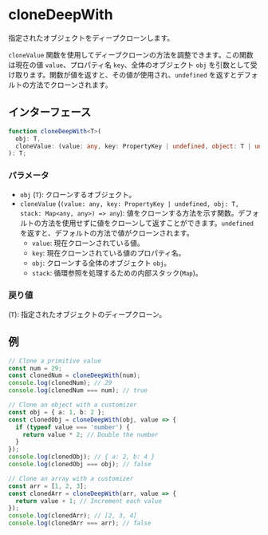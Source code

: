 # cloneDeepWith

指定されたオブジェクトをディープクローンします。

`cloneValue` 関数を使用してディープクローンの方法を調整できます。この関数は現在の値 `value`、プロパティ名 `key`、全体のオブジェクト `obj` を引数として受け取ります。関数が値を返すと、その値が使用され、`undefined` を返すとデフォルトの方法でクローンされます。

## インターフェース

```typescript
function cloneDeepWith<T>(
  obj: T,
  cloneValue: (value: any, key: PropertyKey | undefined, object: T | undefined, stack: Map<any, any>) => any
): T;
```

### パラメータ

- `obj` (`T`): クローンするオブジェクト。
- `cloneValue` (`(value: any, key: PropertyKey | undefined, obj: T, stack: Map<any, any>) => any`): 値をクローンする方法を示す関数。デフォルトの方法を使用せずに値をクローンして返すことができます。`undefined`を返すと、デフォルトの方法で値がクローンされます。
  - `value`: 現在クローンされている値。
  - `key`: 現在クローンされている値のプロパティ名。
  - `obj`: クローンする全体のオブジェクト `obj`。
  - `stack`: 循環参照を処理するための内部スタック(`Map`)。

### 戻り値

(`T`): 指定されたオブジェクトのディープクローン。

## 例

```typescript
// Clone a primitive value
const num = 29;
const clonedNum = cloneDeepWith(num);
console.log(clonedNum); // 29
console.log(clonedNum === num); // true

// Clone an object with a customizer
const obj = { a: 1, b: 2 };
const clonedObj = cloneDeepWith(obj, value => {
  if (typeof value === 'number') {
    return value * 2; // Double the number
  }
});
console.log(clonedObj); // { a: 2, b: 4 }
console.log(clonedObj === obj); // false

// Clone an array with a customizer
const arr = [1, 2, 3];
const clonedArr = cloneDeepWith(arr, value => {
  return value + 1; // Increment each value
});
console.log(clonedArr); // [2, 3, 4]
console.log(clonedArr === arr); // false
```
